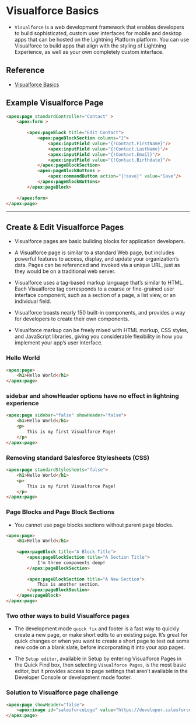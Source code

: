 # Visualforce Basics
- `Visualforce` is a web development framework that enables developers to build sophisticated, custom user interfaces for mobile and desktop apps that can be hosted on the Lightning Platform platform. You can use Visualforce to build apps that align with the styling of Lightning Experience, as well as your own completely custom interface.

## Reference
- [Visualforce Basics](https://trailhead.salesforce.com/trails/force_com_dev_beginner/modules/visualforce_fundamentals)

## Example Visualforce Page
```html
<apex:page standardController="Contact" >
    <apex:form >
        
        <apex:pageBlock title="Edit Contact">
            <apex:pageBlockSection columns="1">
                <apex:inputField value="{!Contact.FirstName}"/>
                <apex:inputField value="{!Contact.LastName}"/>
                <apex:inputField value="{!Contact.Email}"/>
                <apex:inputField value="{!Contact.Birthdate}"/>
            </apex:pageBlockSection>
            <apex:pageBlockButtons >
                <apex:commandButton action="{!save}" value="Save"/>
            </apex:pageBlockButtons>
        </apex:pageBlock>
        
    </apex:form>
</apex:page>
```
---

## Create & Edit Visualforce Pages 
- Visualforce pages are basic building blocks for application developers.
- A Visualforce page is similar to a standard Web page, but includes powerful features to access, display, and update your organization’s data. Pages can be referenced and invoked via a unique URL, just as they would be on a traditional web server.

- Visualforce uses a tag-based markup language that’s similar to HTML. Each Visualforce tag corresponds to a coarse or fine-grained user interface component, such as a section of a page, a list view, or an individual field. 

- Visualforce boasts nearly 150 built-in components, and provides a way for developers to create their own components.

- Visualforce markup can be freely mixed with HTML markup, CSS styles, and JavaScript libraries, giving you considerable flexibility in how you implement your app’s user interface.

### Hello World
```html
<apex:page> 
    <h1>Hello World</h1> 
</apex:page>
```

### sidebar and showHeader options have no effect in lightning experience
```html
<apex:page sidebar="false" showHeader="false">
    <h1>Hello World</h1>
    <p>
        This is my first Visualforce Page!
    </p>
</apex:page>
```

### Removing standard Salesforce Stylesheets (CSS)
```html
<apex:page standardStylesheets="false">
    <h1>Hello World</h1>
    <p>
        This is my first Visualforce Page!
    </p>
</apex:page>
```

### Page Blocks and Page Block Sections
- You cannot use page blocks sections without parent page blocks.
```html
<apex:page> 
    <h1>Hello World</h1> 
    
    <apex:pageBlock title="A Block Title">
        <apex:pageBlockSection title="A Section Title">
            I'm three components deep!
        </apex:pageBlockSection>
        
        <apex:pageBlockSection title="A New Section">
            This is another section.
        </apex:pageBlockSection>
    </apex:pageBlock>
</apex:page>
```


### Two other ways to build Visualforce pages
- The development mode `quick fix` and footer is a fast way to quickly create a new page, or make short edits to an existing page. It’s great for quick changes or when you want to create a short page to test out some new code on a blank slate, before incorporating it into your app pages.

- The `Setup editor`, available in Setup by entering Visualforce Pages in the Quick Find box, then selecting `Visualforce Pages`, is the most basic editor, but it provides access to page settings that aren’t available in the Developer Console or development mode footer.


### Solution to Visualforce page challenge
```html
<apex:page showHeader="false">
    <apex:image id="salesforceLogo" value="https://developer.salesforce.com/files/salesforce-developer-network-logo.png" width="220" height="55" alt="Salesforce Logo"/>
</apex:page>
```

